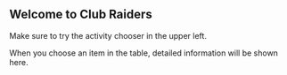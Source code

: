 

## Welcome to Club Raiders

Make sure to try the activity chooser in the upper left.

When you choose an item in the table, detailed information will be shown here.


